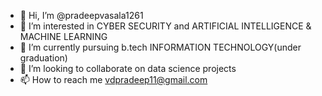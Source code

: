 - 👋 Hi, I’m @pradeepvasala1261
- 👀 I’m interested in CYBER SECURITY and ARTIFICIAL INTELLIGENCE & MACHINE LEARNING
- 🌱 I’m currently pursuing b.tech INFORMATION TECHNOLOGY(under graduation)
- 💞️ I’m looking to collaborate on data science projects
- 📫 How to reach me vdpradeep11@gmail.com

<!---
pradeepvasala1261/pradeepvasala1261 is a ✨ special ✨ repository because its `README.md` (this file) appears on your GitHub profile.
You can click the Preview link to take a look at your changes.
--->
